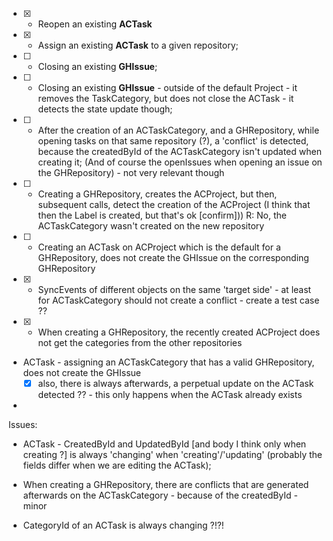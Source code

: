  - [X] - Reopen an existing **ACTask**
 - [X] - Assign an existing **ACTask** to a given repository;
 - [ ] - Closing an existing **GHIssue**;
  - [ ] - Closing an existing **GHIssue** - outside of the default Project - it removes the TaskCategory, but does not close the ACTask - it detects the state update though;
 - [ ] - After the creation of an ACTaskCategory, and a GHRepository, while opening tasks on that same repository (?), a 'conflict' is detected, because the createdById of the ACTaskCategory isn't updated when creating it; (And of course the openIssues when opening an issue on the GHRepository)  - not very relevant though 
 - [ ] - Creating a GHRepository, creates the ACProject, but then, subsequent calls, detect the creation of the ACProject (I think that then the Label is created, but that's ok [confirm])) R: No, the ACTaskCategory wasn't created on the new repository
- [ ] - Creating an ACTask on ACProject which is the default for a GHRepository, does not create the GHIssue on the corresponding GHRepository

- [X] - SyncEvents of different objects on the same 'target side' - at least for ACTaskCategory should not create a conflict - create a test case ??

- [X] - When creating a GHRepository, the recently created ACProject does not get the categories from the other repositories

- ACTask - assigning an ACTaskCategory that has a valid GHRepository, does not create the GHIssue
 	 - [X] also, there is always afterwards, a perpetual update on the ACTask detected ?? - this only happens when the ACTask already exists
- 




Issues:

- ACTask - CreatedById and UpdatedById [and body I think only when creating ?] is always 'changing' when 'creating'/'updating' (probably the fields differ when we are editing the ACTask);
- When creating a GHRepository, there are conflicts that are generated afterwards on the ACTaskCategory - because of the createdById - minor

 - CategoryId of an ACTask is always changing ?!?!
 